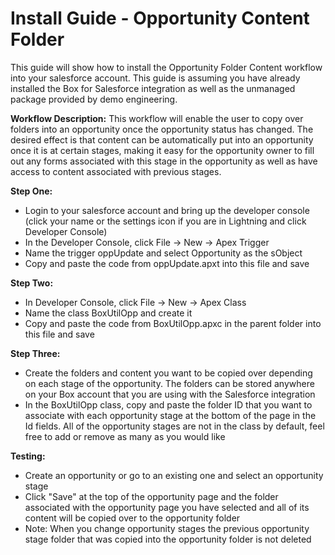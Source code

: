 # Install Guide - Opportunity Content Folder
This guide will show how to install the Opportunity Folder Content workflow into your salesforce account. This guide is assuming you have already installed the Box for Salesforce integration as well as the unmanaged package provided by demo engineering.

**Workflow Description:**
This workflow will enable the user to copy over folders into an opportunity once the opportunity status has changed. The desired effect is that content can be automatically put into an opportunity once it is at certain stages, making it easy for the opportunity owner to fill out any forms associated with this stage in the opportunity as well as have access to content associated with previous stages.

**Step One:**
* Login to your salesforce account and bring up the developer console (click your name or the settings icon if you are in Lightning and click Developer Console)
* In the Developer Console, click File -> New -> Apex Trigger
* Name the trigger oppUpdate and select Opportunity as the sObject
* Copy and paste the code from oppUpdate.apxt into this file and save

**Step Two:**
* In Developer Console, click File -> New -> Apex Class
* Name the class BoxUtilOpp and create it
* Copy and paste the code from BoxUtilOpp.apxc in the parent folder into this file and save

**Step Three:**
* Create the folders and content you want to be copied over depending on each stage of the opportunity. The folders can be stored anywhere on your Box account that you are using with the Salesforce integration
* In the BoxUtilOpp class, copy and paste the folder ID that you want to associate with each opportunity stage at the bottom of the page in the Id fields. All of the opportunity stages are not in the class by default, feel free to add or remove as many as you would like

**Testing:**
* Create an opportunity or go to an existing one and select an opportunity stage
* Click "Save" at the top of the opportunity page and the folder  associated with the opportunity page you have selected and all of its content will be copied over to the opportunity folder
* Note: When you change opportunity stages the previous opportunity stage folder that was copied into the opportunity folder is not deleted
